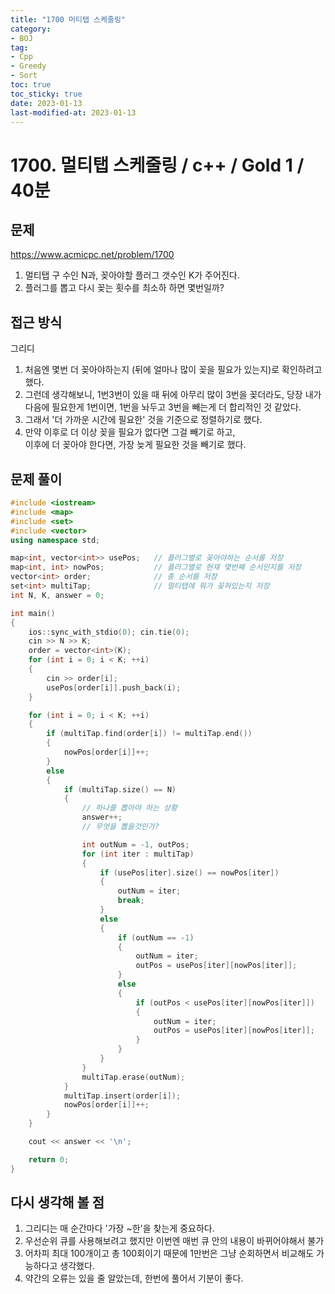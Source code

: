 ```yaml
---
title: "1700 머티탭 스케줄링"
category:
- BOJ
tag:
- Cpp
- Greedy
- Sort
toc: true
toc_sticky: true
date: 2023-01-13
last-modified-at: 2023-01-13
---
```


# 1700. 멀티탭 스케줄링 / c++ / Gold 1 / 40분

## 문제
https://www.acmicpc.net/problem/1700     
1. 멀티탭 구 수인 N과, 꽂아야할 플러그 갯수인 K가 주어진다.
2. 플러그를 뽑고 다시 꽂는 횟수를 최소하 하면 몇번일까?

## 접근 방식
그리디   
1. 처음엔 몇번 더 꽂아야하는지 (뒤에 얼마나 많이 꽂을 필요가 있는지)로 확인하려고 했다.
2. 그런데 생각해보니, 1번3번이 있을 때 뒤에 아무리 많이 3번을 꽂더라도, 당장 내가 다음에 필요한게 1번이면, 1번을 놔두고 3번을 빼는게 더 합리적인 것 같았다.
3. 그래서 '더 가까운 시간에 필요한' 것을 기준으로 정렬하기로 했다.
4. 만약 이후로 더 이상 꽂을 필요가 없다면 그걸 빼기로 하고,   
    이후에 더 꽂아야 한다면, 가장 늦게 필요한 것을 빼기로 했다.
    
## 문제 풀이
```c++
#include <iostream>
#include <map>
#include <set>
#include <vector>
using namespace std;

map<int, vector<int>> usePos;   // 플러그별로 꽂아야하는 순서를 저장
map<int, int> nowPos;           // 플러그별로 현재 몇번째 순서인지를 저장
vector<int> order;              // 총 순서를 저장
set<int> multiTap;              // 멀티탭에 뭐가 꽂혀있는지 저장
int N, K, answer = 0;

int main()
{
    ios::sync_with_stdio(0); cin.tie(0);
    cin >> N >> K;
    order = vector<int>(K);
    for (int i = 0; i < K; ++i)
    {
        cin >> order[i];
        usePos[order[i]].push_back(i);
    }

    for (int i = 0; i < K; ++i)
    {
        if (multiTap.find(order[i]) != multiTap.end())
        {
            nowPos[order[i]]++;
        }
        else
        {
            if (multiTap.size() == N)
            {
                // 하나를 뽑아야 하는 상황
                answer++;
                // 무엇을 뽑을것인가?

                int outNum = -1, outPos;
                for (int iter : multiTap)
                {
                    if (usePos[iter].size() == nowPos[iter])
                    {
                        outNum = iter;
                        break;
                    }
                    else
                    {
                        if (outNum == -1)
                        {
                            outNum = iter;
                            outPos = usePos[iter][nowPos[iter]];
                        }
                        else
                        {
                            if (outPos < usePos[iter][nowPos[iter]])
                            {
                                outNum = iter;
                                outPos = usePos[iter][nowPos[iter]];
                            }
                        }
                    }
                }
                multiTap.erase(outNum);
            }
            multiTap.insert(order[i]);
            nowPos[order[i]]++;
        }
    }

    cout << answer << '\n';

    return 0;
}
```

## 다시 생각해 볼 점
1. 그리디는 매 순간마다 '가장 ~한'을 찾는게 중요하다.
2. 우선순위 큐를 사용해보려고 했지만 이번엔 매번 큐 안의 내용이 바뀌어야해서 불가
3. 어차피 최대 100개이고 총 100회이기 때문에 1만번은 그냥 순회하면서 비교해도 가능하다고 생각했다.
4. 약간의 오류는 있을 줄 알았는데, 한번에 풀어서 기분이 좋다.